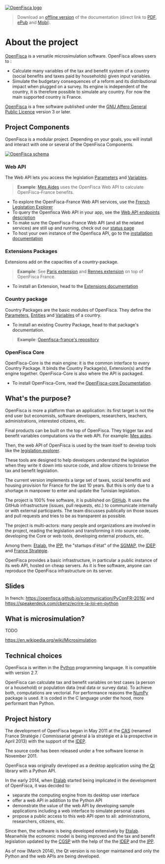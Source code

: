 [![OpenFisca logo](https://www.openfisca.fr/hotlinks/logo-openfisca.svg)](https://www.openfisca.fr/)
> Download an [offline version](https://www.gitbook.com/book/openfisca/documentation) of the documentation (direct link to [PDF](https://www.gitbook.com/download/pdf/book/openfisca/documentation), [ePub](https://www.gitbook.com/download/epub/book/openfisca/documentation) and [Mobi](https://www.gitbook.com/download/mobi/book/openfisca/documentation)).

# About the project

[OpenFisca](https://www.openfisca.fr/) is a versatile microsimulation software.
OpenFisca allows users to :
- Calculate many variables of the tax and benefit system of a country (social benefits and taxes paid by households) given input variables.
- Simulate the budgetary consequences of a reform and its distributional impact when plugged on a survey.
Its engine is independent of the country, it is therefore possible to simulate any country.
For now the main supported country is France.

[OpenFisca](https://www.openfisca.fr/) is a free software published under the [GNU Affero General Public Licence](https://www.gnu.org/licenses/agpl.html) version 3 or later.

## Project Components

OpenFisca is a modular project. Depending on your goals, you will install and interact with one or several of the OpenFisca Components.

[![OpenFisca schema](https://cdn.rawgit.com/openfisca/openfisca-doc/master/img/architecture.svg)](https://github.com/openfisca/openfisca-doc/blob/master/img/architecture.svg)

### Web API

The Web API lets you access the legislation [Parameters](./parameters.md) and [Variables](./variables.md).

>**Example**: [Mes Aides](https://mes-aides.gouv.fr) uses the OpenFisca Web API to calculate OpenFisca-France benefits.

- To explore the OpenFisca-France Web API services, use the [French Legistation Explorer](https://legislation.openfisca.fr/)
- To query the Openfisca Web API in your app, see the [Web API endpoints description](./openfisca-web-api/endpoints.md)
- To make sure the OpenFisca-France Web API (and all the related services) are still up and running, check out our [status page](https://status.openfisca.fr/)
- To host your own instance of the Openfisca API, go to the [installation documentation](./openfisca-web-api/README.md)

### Extensions Packages

Extensions add on the capacities of a country-package.

>**Example**: See [Paris extension](https://github.com/sgmap/openfisca-paris) and [Rennes extension](https://github.com/sgmap/openfisca-rennesmetropole) on top of OpenFisca France.

- To install an Extension, head to the [Extensions documentation](./contribute/extensions.md)

### Country package

Country Packages are the basic modules of OpenFisca. They define the [Parameters](./parameters.md), [Entities](./person,_entities,_role.md) and [Variables](./variables.md) of a country.

- To install an existing Country Package, head to that package's documentation.
>**Example**: [Openfisca-france's repository](https://github.com/openfisca/openfisca-france)


### OpenFisca Core

OpenFisca-Core is the main engine: it is the common interface to every Country Package.
It binds the Country Package(s), Extension(s) and the engine together. 
OpenFisca-Core is also where the API is packaged.

- To install OpenFisca-Core, read the [OpenFisca-core Documentation](https://github.com/openfisca/openfisca-core).

## What's the purpose?

OpenFisca is more a platform than an application: its first target is not the end user but
economists, software developers, researchers, teachers, administrations, interested citizens, etc.

Final products can be built on the top of OpenFisca.
They trigger tax and benefit variables computations via the web API.
For example: [Mes aides](https://mes-aides.gouv.fr/).

Then, the web API of OpenFisca is used by the team itself to develop tools like the [legislation explorer](https://legislation.openfisca.fr/).

These tools are designed to help developers understand the legislation when they write it down into source code,
and allow citizens to browse the tax and benefit legislation.

The current version implements a large set of taxes, social benefits and housing provision for France
for the last 10 years.
But this is only due to a shortage in manpower to enter and update the Tunisian legislation.

The project is 100% free software, it is published on [GitHub](https://github.com/openfisca).
It uses the GitHub infrastructure (issues, pull requests, etc.) to communicate internally or with external participants.
The team discusses publically on those issues and pull requests and tries to be as transparent as possible.

The project is multi-actors: many people and organizations are involved in the project,
reading the legislation and transforming it into source code,
developing the Core or web tools,
developing external products, etc.

Among them:
[Etalab](https://www.etalab.gouv.fr/),
the [<abbr title="Institut des politiques publiques">IPP</abbr>](http://www.ipp.eu/),
the "startups d'état" of the
[<abbr title="Secrétariat général pour la modernisation de l'action publique">SGMAP</abbr>](http://www.modernisation.gouv.fr/),
the [<abbr title="Institut d'économie publique">IDEP</abbr>](http://www.idep-fr.org/)
and [France Stratégie](http://www.strategie.gouv.fr/).

OpenFisca provides a basic infrastructure, in particular a public instance of its web API,
hosted on cheap servers.
As it is free software, anyone can reproduce the OpenFisca infrastructure on its server.


## Slides

In french: https://openfisca.github.io/communication/PyConFR-2016/ and https://speakerdeck.com/cbenz/ecrire-la-loi-en-python

## What is microsimulation?

TODO

https://en.wikipedia.org/wiki/Microsimulation

## Technical choices

OpenFisca is written in the [Python](http://www.python.org/) programming language. It is compatible with version 2.7.

OpenFisca can calculate tax and benefit variables on test cases (a person or a household)
or population data (real data or survey data).
To achieve both, computations are vectorial.
For performance reasons the [NumPy](http://www.numpy.org/) package is used.
It is coded in the C language under the hood, more performant than Python.

## Project history

The development of OpenFisca began in May 2011 at the
[<abbr title="Centre d'analyse stratégique">CAS</abbr>](http://www.strategie.gouv.fr/)
(renamed France Stratégie / Commissariat général à la stratégie et à la prospective in April 2013)
with the support of the
[<abbr title="Institut d'économie publique">IDEP</abbr>](http://www.idep-fr.org/).

The source code has been released under a free software license in November 2011.

OpenFisca was originally developed as a desktop application
using the [Qt](http://www.qt.io/) library with a Python API.

In the early 2014, when <a href="https://www.etalab.gouv.fr/" rel="external" target="_blank">Etalab</a>
started being implicated in the development of OpenFisca, it was decided to:

- separate the computing engine from its desktop user interface
- offer a web API in addition to the Python API
- demonstrate the value of the web API by developing sample applications including a web interface
  to simulate personal cases
- propose a public access to this web API open to all: administrations, researchers, citizens, etc.

Since then, the software is being developed extensively by
[Etalab](https://www.etalab.gouv.fr/).
Meanwhile the economic model is being improved and the tax and benefit legislation updated by the
[<abbr title="Commissariat général à la stratégie et à la prospective">CGSP</abbr>](http://www.strategie.gouv.fr/)
with the help of the
the [<abbr title="Institut d'économie publique">IDEP</abbr>](http://www.idep-fr.org/)
and the [<abbr title="Institut des politiques publiques">IPP</abbr>](http://www.ipp.eu/).

As of now (March 2014), the Qt version is no longer maintained and only the Python and the web APIs are being developed.
